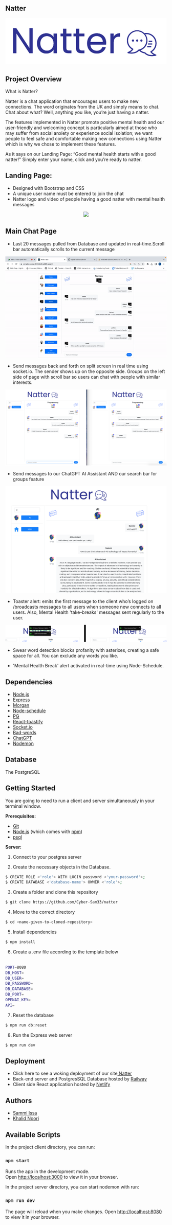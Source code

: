 ## Natter

<p align="center">
  <img src="https://github.com/Cyber-Sam33/natter/blob/main/docs/natter_logo.png">
</p>

## Project Overview

What is Natter?

Natter is a chat application that encourages users to make new connections. The word originates from the UK and simply means to chat. Chat about what? Well, anything you like, you’re just having a natter.

The features implemented in Natter promote positive mental health and our user-friendly and welcoming concept is particularly aimed at those who may suffer from social anxiety or experience social isolation; we want people to feel safe and comfortable making new connections using Natter which is why we chose to implement these features.

As it says on our Landing Page: “Good mental health starts with a good natter!" Simply enter your name, click and you’re ready to natter.

## Landing Page:

- Designed with Bootstrap and CSS
- A unique user name must be entered to join the chat
- Natter logo and video of people having a good natter with mental health messages

<p align="center">
  <img src="https://github.com/Cyber-Sam33/natter/blob/main/docs/natter-landing-page.gif">
</p>

## Main Chat Page

- Last 20 messages pulled from Database and updated in real-time.Scroll bar automatically scrolls to the current message
<p align="center">
  <img src="https://github.com/Cyber-Sam33/natter/blob/main/docs/chat-page-scroll-search.gif">
</p>

- Send messages back and forth on split screen in real time using socket.io. The sender shows up on the opposite side. Groups on the left side of page with scroll bar so users can chat with people with similar interests.
<p align="center">
  <img src="https://github.com/Cyber-Sam33/natter/blob/main/docs/chat-page-left-right-fullscreen.png">
</p>

- Send messages to our ChatGPT AI Assistant AND our search bar for groups feature
<p align="center">
  <img src="https://github.com/Cyber-Sam33/natter/blob/main/docs/chat-page-chatgpt-searchbar.png">
</p>

- Toaster alert: emits the first message to the client who’s logged on /broadcasts messages to all users when someone new connects to all users. Also, Mental Health 'take-breaks' messages sent regularly to the user.
<p align="center">
  <img src="https://github.com/Cyber-Sam33/natter/blob/main/docs/chat-page-user-greeting-and-new-user-brodcast.png">
</p>

- Swear word detection blocks profanity with asterixes, creating a safe space for all. You can exclude any words you like.

- 'Mental Health Break' alert activated in real-time using Node-Schedule.

## Dependencies

- [Node.js](https://nodejs.org/en/)
- [Express](https://expressjs.com/)
- [Morgan](https://github.com/expressjs/morgan#readme)
- [Node-schedule](https://github.com/node-schedule/node-schedule#readme)
- [PG](https://node-postgres.com/)
- [React-toastify](https://www.npmjs.com/package/react-toastify)
- [Socket.io](https://socket.io/)
- [Bad-words](https://www.npmjs.com/package/bad-words)
- [ChatGPT](https://platform.openai.com/)
- [Nodemon](https://nodemon.io/)

## Database

The PostgreSQL

## Getting Started

You are going to need to run a client and server simultaneously in your terminal window.

**Prerequisites:**

- [Git](https://git-scm.com)
- [Node.js](https://nodejs.org/en/download/) (which comes with [npm](http://npmjs.com))
- [psql](https://www.postgresql.org/docs/current/app-psql.html)

**Server:**

1. Connect to your postgres server

2. Create the necessary objects in the Database.

```sh
$ CREATE ROLE <'role'> WITH LOGIN password <'your-password'>;
$ CREATE DATABASE <'database-name'> OWNER <'role'>;
```

3. Create a folder and clone this repository

```sh
$ git clone https://github.com/Cyber-Sam33/natter
```

4. Move to the correct directory

```sh
$ cd <name-given-to-cloned-repository>
```

5. Install dependencies

```sh
$ npm install
```

6. Create a .env file according to the template below

```sh

PORT=8080
DB_HOST=
DB_USER=
DB_PASSWORD=
DB_DATABASE=
DB_PORT=
OPENAI_KEY=
API=
```

7. Reset the database

```sh
$ npm run db:reset
```

8. Run the Express web server

```sh
$ npm run dev
```

## Deployment

- Click here to see a woking deployment of our site<a href="https://ornate-scone-630cb8.netlify.app/"> Natter</a>
- Back-end server and PostgresSQL Database hosted by <a href="https://railway.app/"> Railway</a>
- Client side React application hosted by <a href="https://www.netlify.com/">Netlify</a>

## Authors

- <a href="https://github.com/Cyber-Sam33">Sammi Issa</a>
- <a href="https://github.com/knoori-code">Khalid Noori</a>

## Available Scripts

In the project client directory, you can run:

### `npm start`

Runs the app in the development mode.\
Open [http://localhost:3000](http://localhost:3000) to view it in your browser.

In the project server directory, you can start nodemon with run:

### `npm run dev`

The page will reload when you make changes.
Open [http://localhost:8080](http://localhost:8080) to view it in your browser.
